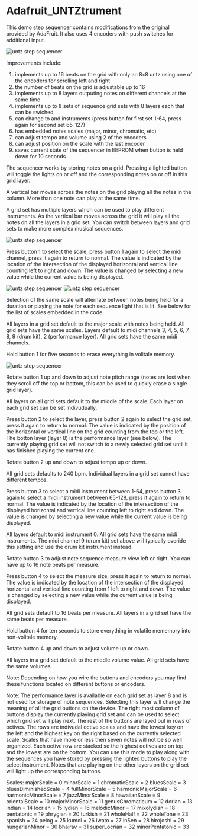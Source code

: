 Adafruit_UNTZtrument
====================

This demo step sequencer contains modifications from the original provided by AdaFruit. It also uses 4 encoders with push switches for additional input.

![untz step sequencer](/../master/basic.gif?raw=true)

Improvements include:
1. implements up to 16 beats on the grid with only an 8x8 untz using one of the encoders for scrolling left and right
2. the number of beats on the grid is adjustable up to 16
3. implements up to 8 layers outputing notes on different channels at the same time
4. implements up to 8 sets of sequence grid sets with 8 layers each that can be swiched
5. can change to and instruments (press button for first set 1-64, press again for second set 65-127)
6. has embedded notes scales (major, minor, chromatic, etc)
7. can adjust tempo and volume using 2 of the encoders
8. can adjust position on the scale with the last encoder
9. saves current state of the sequencer in EEPROM when button is held down for 10 seconds

The sequencer works by storing notes on a grid. Pressing a lighted button will toggle the lights on or off and the corresponding notes on or off in this grid layer.

A vertical bar moves across the notes on the grid playing all the notes in the column. More than one note can play at the same time.

A grid set has mutliple layers which can be used to play different instruments. As the vertical bar moves across the grid it will play all the notes on all the layers in a grid set. You can switch between layers and grid sets to make more complex musical sequences.

![untz step sequencer](/../master/button1.gif?raw=true)

Press button 1 to select the scale, press button 1 again to select the midi channel, press it again to return to normal. The value is indicated by the location of the intersection of the displayed horizontal and vertical line counting left to right and down. The value is changed by selecting a new value while the current value is being displayed. 

![untz step sequencer](/../master/individual.gif?raw=true) ![untz step sequencer](/../master/wholenote.gif?raw=true)

Selection of the same scale will alternate between notes being held for a duration or playing the note for each sequence light that is lit. See below for the list of scales embedded in the code.

All layers in a grid set default to the major scale with notes being held. All grid sets have the same scales.
Layers default to midi channels 3, 4, 5, 6, 7, 8, 9 (drum kit), 2 (performance layer). All grid sets have the same midi channels.

Hold button 1 for five seconds to erase everything in volitale memory.

![untz step sequencer](/../master/rotate1.gif?raw=true)

Rotate button 1 up and down to adjust note pitch range (notes are lost when they scroll off the top or bottom, this can be used to quickly erase a single grid layer).

All layers on all grid sets default to the middle of the scale. Each layer on each grid set can be set indivudually.

Press button 2 to select the layer, press button 2 again to select the grid set, press it again to return to normal. The value is indicated by the position of the horizontal or vertical line on the grid counting from the top or the left. The botton layer (layer 8) is the performance layer (see below). The currently playing grid set will not switch to a newly selected grid set until it has finished playing the current one.

Rotate button 2 up and down to adjust tempo up or down.

All grid sets defaults to 240 bpm. Individual layers in a grid set cannot have different tempos.

Press button 3 to select a midi instrument between 1-64, press button 3 again to select a midi instrument between 65-128, press it again to return to normal. The value is indicated by the location of the intersection of the displayed horizontal and vertical line counting left to right and down. The value is changed by selecting a new value while the current value is being displayed.

All layers default to midi instrument 0. All grid sets have the same midi instruments. The midi channel 9 (drum kit) set above will typically overide this setting and use the drum kit instrument instead. 

Rotate button 3 to adjust note sequence measure view left or right. You can have up to 16 note beats per measure.

Press button 4 to select the measure size, press it again to return to normal. The value is indicated by the location of the intersection of the displayed horizontal and vertical line counting from 1 left to right and down. The value is changed by selecting a new value while the current value is being displayed.

All grid sets default to 16 beats per measure. All layers in a grid set have the same beats per measure.

Hold button 4 for ten seconds to store everything in volatile mememory into non-volitale memory.

Rotate button 4 up and down to adjust volume up or down.

All layers in a grid set default to the middle volume value. All grid sets have the same volumes.

Note: Depending on how you wire the buttons and encoders you may find these functions located on different buttons or encoders.

Note: The performance layer is available on each grid set as layer 8 and is not used for storage of note sequences. Selecting this layer will change the meaning of all the grid buttons on the device. The right most column of buttons display the currently playing grid set and can be used to select which grid set will play next. The rest of the buttons are layed out in rows of octives. The rows are indivudal octive scales and have the lowest key on the left and the highest key on the right based on the currently selected scale. Scales that have more or less then seven notes will not be so well organized. Each octive row are stacked so the highest octives are on top and the lowest are on the bottom. You can use this mode to play along with the sequences you have stored by pressing the lighted buttons to play the select instrument. Notes that are playing on the other layers on the grid set will light up the corresponding buttons.

Scales:
majorScale = 0
minorScale = 1
chromaticScale = 2
bluesScale = 3
bluesDiminishedScale = 4
fullMinorScale = 5
harmonicMajorScale = 6
harmonicMinorScale = 7
jazzMinorScale = 8
hawaiianScale = 9
orientalScale = 10
majorMinorScale = 11
genusChromaticum = 12
dorian = 13
indian = 14
locrian = 15
lydian = 16
melodicMinor = 17
mixolydian = 18
pentatonic = 19
phrygian = 20
turkish = 21
wholeHalf = 22
wholeTone = 23
spanish = 24
pelog = 25
kumoi = 26
iwato = 27
inSen = 28
hirojoshi = 29
hungarianMinor = 30
bhairav = 31
superLocrian = 32
minorPentatonic = 33

